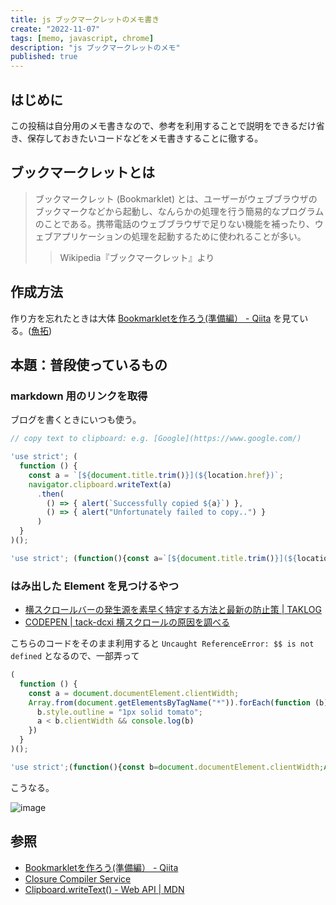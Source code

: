 ```yaml
---
title: js ブックマークレットのメモ書き
create: "2022-11-07"
tags: [memo, javascript, chrome]
description: "js ブックマークレットのメモ"
published: true
---
```


## はじめに

この投稿は自分用のメモ書きなので、参考を利用することで説明をできるだけ省き、保存しておきたいコードなどをメモ書きすることに徹する。

## ブックマークレットとは

> ブックマークレット (Bookmarklet) とは、ユーザーがウェブブラウザのブックマークなどから起動し、なんらかの処理を行う簡易的なプログラムのことである。携帯電話のウェブブラウザで足りない機能を補ったり、ウェブアプリケーションの処理を起動するために使われることが多い。
> > Wikipedia『ブックマークレット』より

## 作成方法

作り方を忘れたときは大体 [Bookmarkletを作ろう(準備編） - Qiita](https://qiita.com/kanaxx/items/63debe502aacd73c3cb8) を見ている。([魚拓](https://megalodon.jp/2022-1107-1612-25/https://qiita.com:443/kanaxx/items/63debe502aacd73c3cb8))

## 本題：普段使っているもの

### markdown 用のリンクを取得

ブログを書くときにいつも使う。

```js title=pre-minified.js
// copy text to clipboard: e.g. [Google](https://www.google.com/)

'use strict'; (
  function () {
    const a = `[${document.title.trim()}](${location.href})`;
    navigator.clipboard.writeText(a)
      .then(
        () => { alert(`Successfully copied ${a}`) },
        () => { alert("Unfortunately failed to copy..") }
      )
  }
)();
```

```js title=minified.js
'use strict'; (function(){const a=`[${document.title.trim()}](${location.href})`;navigator.clipboard.writeText(a).then(()=>{alert(`Successfully copied ${a}`)},()=>{alert("Unfortunately failed to copy..")})})();
```

### はみ出した Element を見つけるやつ

- [横スクロールバーの発生源を素早く特定する方法と最新の防止策 | TAKLOG](https://www.tak-dcxi.com/article/methods-to-quickly-identify-the-source-of-horizontal-scrolling-and-the-latest-prevention-measures)
- [CODEPEN | tack-dcxi 横スクロールの原因を調べる](https://codepen.io/tak-dcxi/pen/ZEJJWxE)

こちらのコードをそのまま利用すると `Uncaught ReferenceError: $$ is not defined` となるので、一部弄って

```js title=pre-minified.js
(
  function () {
    const a = document.documentElement.clientWidth;
    Array.from(document.getElementsByTagName("*")).forEach(function (b) {
      b.style.outline = "1px solid tomato";
      a < b.clientWidth && console.log(b)
    })
  }
)();
```

```js title=minified.js
'use strict';(function(){const b=document.documentElement.clientWidth;Array.from(document.getElementsByTagName("*")).forEach(function(a){a.style.outline="1px solid tomato";b<a.clientWidth&&console.log(a)})})();
```

こうなる。

![image](https://i.imgur.com/bE9Kd2W.png)

## 参照

- [Bookmarkletを作ろう(準備編） - Qiita](https://qiita.com/kanaxx/items/63debe502aacd73c3cb8)
- [Closure Compiler Service](https://closure-compiler.appspot.com/home)
- [Clipboard.writeText() - Web API | MDN](https://developer.mozilla.org/ja/docs/Web/API/Clipboard/writeText)
